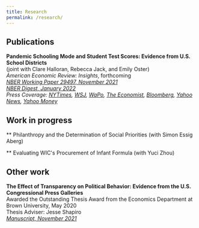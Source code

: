 ```yaml
---
title: Research
permalink: /research/
---
```


## Publications

**Pandemic Schooling Mode and Student Test Scores: Evidence from U.S. School Districts**  
  (joint with Clare Halloran, Rebecca Jack, and Emily Oster)  
  _American Economic Review: Insights_, forthcoming  
  *[NBER Working Paper 29497, November 2021](/files/Oster_Pandemic_Test_Scores_Updated.pdf)*  
  *[NBER Digest, January 2022](https://www.nber.org/digest-202201/remote-schooling-and-standardized-test-scores)*  
  *Press Coverage: [NYTimes](https://www.nytimes.com/2021/12/20/opinion/omicron-schools-do-not-close.html), [WSJ](https://www.wsj.com/articles/remote-learning-fails-the-test-nber-study-schools-11638463245), [WaPo](https://www.washingtonpost.com/opinions/2021/12/07/solution-remote-learning-woes-is-not-more-remote-learning/), [The Economist](https://www.economist.com/espressochart/2021-12-20), [Bloomberg](https://www.bloomberg.com/opinion/articles/2021-12-07/shutting-down-schools-again-is-indefensible), [Yahoo News](https://nz.news.yahoo.com/remote-learning-led-to-catastrophic-learning-loss-new-study-finds-143532040.html?guccounter=1&guce_referrer=aHR0cHM6Ly93d3cubmJlci5vcmcv&guce_referrer_sig=AQAAAF6tCQBBoDs5igdtmpMA_8Xyz1jXvjM0GvEEHqz6zrnNLt1k7ZI_2IDfGRlwtzkwWieNvYoghl2FRHAAQyAk42iwgn7IcLU-ytziDejZLehvwDdGohcUEnDLrQ93OFB0M61yeHHXkFGlNSdl4mzfkK9X2TkTNP9fUn_wMwjvU9PN), [Yahoo Money](https://money.yahoo.com/remote-learning-lower-test-scores-160555222.html)* 
  
## Work in progress

** Philanthropy and the Determination of Social Priorities (with Simon Essig Aberg)

** Evaluating WIC's Procurement of Infant Formula (with Yuci Zhou)

## Other work

**The Effect of Transparency on Political Behavior: Evidence from the U.S. Congressional Press Galleries**  
  Awarded the Outstanding Thesis Award from the Economics Department at Brown University, May 2020   
  Thesis Adviser: Jesse Shapiro  
  *[Manuscript, November 2021](/files/pressgalleries.pdf)*
  
  




 
 

